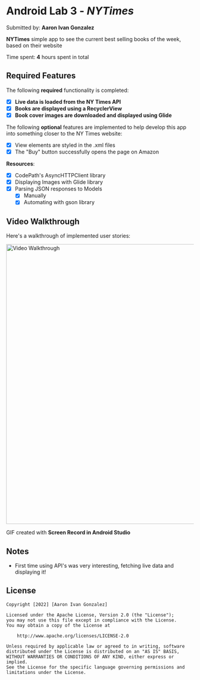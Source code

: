 # Android Lab 3 - *NYTimes*

Submitted by: **Aaron Ivan Gonzalez**

**NYTimes** simple app to see the current best selling books of the week, based on their website

Time spent: **4** hours spent in total

## Required Features

The following **required** functionality is completed:

- [x] **Live data is loaded from the NY Times API**
- [x] **Books are displayed using a RecyclerView**
- [x] **Book cover images are downloaded and displayed using Glide**

The following **optional** features are implemented to help develop this app into something closer to the NY Times website:

- [x] View elements are styled in the .xml files
- [x] The "Buy" button successfully opens the page on Amazon

**Resources**:

- [x] CodePath's AsyncHTTPClient library
- [x] Displaying Images with Glide library
- [x] Parsing JSON responses to Models
  - [x] Manually
  - [x] Automating with gson library

## Video Walkthrough

Here's a walkthrough of implemented user stories:

<img src='NYTimes.gif' title='NYTimes' width='' alt='Video Walkthrough' width="750" height="750"/>

<!-- Replace this with whatever GIF tool you used! -->
GIF created with **Screen Record in Android Studio**  
<!-- Recommended tools:
[Kap](https://getkap.co/) for macOS
[ScreenToGif](https://www.screentogif.com/) for Windows
[peek](https://github.com/phw/peek) for Linux. -->

## Notes

- First time using API's was very interesting, fetching live data and displaying it!

## License

    Copyright [2022] [Aaron Ivan Gonzalez]

    Licensed under the Apache License, Version 2.0 (the "License");
    you may not use this file except in compliance with the License.
    You may obtain a copy of the License at

        http://www.apache.org/licenses/LICENSE-2.0

    Unless required by applicable law or agreed to in writing, software
    distributed under the License is distributed on an "AS IS" BASIS,
    WITHOUT WARRANTIES OR CONDITIONS OF ANY KIND, either express or implied.
    See the License for the specific language governing permissions and
    limitations under the License.
